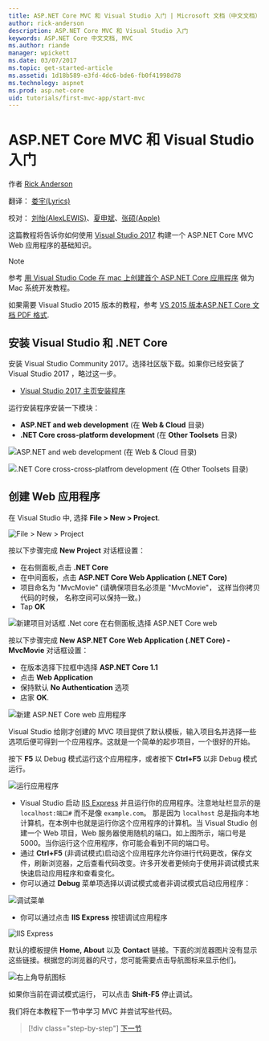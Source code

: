 ```yaml
---
title: ASP.NET Core MVC 和 Visual Studio 入门 | Microsoft 文档（中文文档）
author: rick-anderson
description: ASP.NET Core MVC 和 Visual Studio 入门
keywords: ASP.NET Core 中文文档, MVC
ms.author: riande
manager: wpickett
ms.date: 03/07/2017
ms.topic: get-started-article
ms.assetid: 1d18b589-e3fd-4dc6-bde6-fb0f41998d78
ms.technology: aspnet
ms.prod: asp.net-core
uid: tutorials/first-mvc-app/start-mvc
---
```

# ASP.NET Core MVC 和 Visual Studio 入门

作者 [Rick Anderson](https://twitter.com/RickAndMSFT)

翻译： [娄宇(Lyrics)](https://github.com/xbuilder) 

校对： [刘怡(AlexLEWIS)](https://github.com/alexinea)、[夏申斌](https://github.com/xiashenbin)、[张硕(Apple)](#)  

这篇教程将告诉你如何使用 [Visual Studio 2017](https://www.visualstudio.com/) 构建一个 ASP.NET Core MVC Web 应用程序的基础知识。


> [!NOTE]
> 参考 [用 Visual Studio Code 在 mac 上创建首个 ASP.NET Core 应用程序](../your-first-mac-aspnet.md) 做为 Mac 系统开发教程。

如果需要 Visual Studio 2015 版本的教程，参考 [VS 2015 版本ASP.NET Core 文档 PDF 格式](https://github.com/aspnet/Docs/blob/master/aspnetcore/common/_static/aspnet-core-project-json.pdf).

## 安装 Visual Studio 和 .NET Core

安装 Visual Studio Community 2017。选择社区版下载。如果你已经安装了 Visual Studio 2017 ，略过这一步。

  * [Visual Studio 2017 主页安装程序](https://www.visualstudio.com/en-us/visual-studio-homepage-vs.aspx)

运行安装程序安装一下模块：
 - **ASP.NET and web development** (在 **Web & Cloud** 目录)
 - **.NET Core cross-platform development** (在 **Other Toolsets** 目录)

![**ASP.NET and web development** (在 **Web & Cloud** 目录)](start-mvc/_static/web_workload.png)

![**.NET Core cross-cross-platfrom development** (在 **Other Toolsets** 目录)](start-mvc/_static/x_plat_wl.png)


## 创建 Web 应用程序

在 Visual Studio 中, 选择  **File > New > Project**.

![File > New > Project](start-mvc/_static/alt_new_project.png)

按以下步骤完成  **New Project** 对话框设置：

* 在右侧面板,点击 **.NET Core**
* 在中间面板，点击 **ASP.NET Core Web Application (.NET Core)**
* 项目命名为 "MvcMovie" (请确保项目名必须是 "MvcMovie"， 这样当你拷贝代码的时候， 名称空间可以保持一致。)
* Tap **OK**

![新建项目对话框  .Net core 在右侧面板,选择 ASP.NET Core web ](start-mvc/_static/new_project2.png)

按以下步骤完成  **New ASP.NET Core Web Application (.NET Core) - MvcMovie** 对话框设置：

* 在版本选择下拉框中选择 **ASP.NET Core 1.1**
* 点击 **Web Application**
* 保持默认 **No Authentication** 选项
* 店家 **OK**.

![新建 ASP.NET Core web 应用程序](start-mvc/_static/p3.png)

Visual Studio 给刚才创建的 MVC 项目提供了默认模板，输入项目名并选择一些选项后便可得到一个应用程序。这就是一个简单的起步项目，一个很好的开始。

按下 **F5** 以 Debug 模式运行这个应用程序，或者按下 **Ctrl+F5** 以非 Debug 模式运行。
<!-- These images are also used by uid: tutorials/first-mvc-app-xplat/start-mvc -->
![运行应用程序](start-mvc/_static/1.png)

* Visual Studio 启动 [IIS Express](http://www.iis.net/learn/extensions/introduction-to-iis-express/iis-express-overview) 并且运行你的应用程序。注意地址栏显示的是 `localhost:端口#` 而不是像 `example.com`。 那是因为 `localhost`  总是指向本地计算机，在本例中也就是运行你这个应用程序的计算机。当 Visual Studio 创建一个 Web 项目，Web 服务器使用随机的端口。如上图所示，端口号是 5000。当你运行这个应用程序，你可能会看到不同的端口号。
* 通过 **Ctrl+F5** (非调试模式)启动这个应用程序允许你进行代码更改，保存文件，刷新浏览器，之后查看代码改变。许多开发者更倾向于使用非调试模式来快速启动应用程序和查看变化。
* 你可以通过 **Debug** 菜单项选择以调试模式或者非调试模式启动应用程序：

![调试菜单](start-mvc/_static/debug_menu.png)

* 你可以通过点击 **IIS Express** 按钮调试应用程序

![IIS Express](start-mvc/_static/iis_express.png)

默认的模板提供  **Home, About** 以及 **Contact** 链接。下面的浏览器图片没有显示这些链接。根据您的浏览器的尺寸，您可能需要点击导航图标来显示他们。

![右上角导航图标](start-mvc/_static/2.png)

如果你当前在调试模式运行， 可以点击 **Shift-F5** 停止调试。

我们将在本教程下一节中学习 MVC 并尝试写些代码。

>[!div class="step-by-step"]
[下一节](adding-controller.md)  
